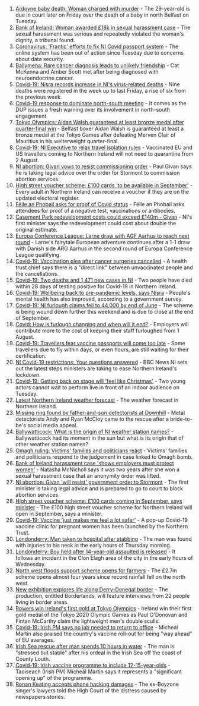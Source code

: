 1. [Ardoyne baby death: Woman charged with murder](https://www.bbc.co.uk/news/uk-northern-ireland-58022828) - The 29-year-old is due in court later on Friday over the death of a baby in north Belfast on Tuesday.
2. [Bank of Ireland: Woman awarded £18k in sexual harassment case](https://www.bbc.co.uk/news/uk-northern-ireland-58010751) - The sexual harassment was serious and repeatedly violated the woman's dignity, a tribunal found.
3. [Coronavirus: 'Frantic' efforts to fix NI Covid passport system](https://www.bbc.co.uk/news/uk-northern-ireland-58024225) - The online system has been out of action since Tuesday due to concerns about data security.
4. [Ballymena: Rare cancer diagnosis leads to unlikely friendship](https://www.bbc.co.uk/news/uk-northern-ireland-58017631) - Cat McKenna and Amber Scott met after being diagnosed with neuroendocrine cancer.
5. [Covid-19: Nisra records increase in NI's virus-related deaths](https://www.bbc.co.uk/news/uk-northern-ireland-58026022) - Nine deaths were registered in the week up to last Friday, a rise of six from the previous week.
6. [Covid-19 response to dominate north-south meeting](https://www.bbc.co.uk/news/uk-northern-ireland-58020308) - It comes as the DUP issues a fresh warning over its involvement in north-south engagement.
7. [Tokyo Olympics: Aidan Walsh guaranteed at least bronze medal after quarter-final win](https://www.bbc.co.uk/sport/olympics/58022299) - Belfast boxer Aidan Walsh is guaranteed at least a bronze medal at the Tokyo Games after defeating Merven Clair of Mauritius in his welterweight quarter-final.
8. [Covid-19: NI Executive to relax travel isolation rules](https://www.bbc.co.uk/news/uk-northern-ireland-58004816) - Vaccinated EU and US travellers coming to Northern Ireland will not need to quarantine from 2 August.
9. [NI abortion: Givan vows to resist commissioning order](https://www.bbc.co.uk/news/uk-northern-ireland-58018850) - Paul Givan says he is taking legal advice over the order for Stormont to commission abortion services.
10. [High street voucher scheme: £100 cards 'to be available in September'](https://www.bbc.co.uk/news/uk-northern-ireland-58012540) - Every adult in Northern Ireland can receive a voucher if they are on the updated electoral register.
11. [Féile an Phobail asks for proof of Covid status](https://www.bbc.co.uk/news/uk-northern-ireland-58016151) - Féile an Phobail asks attendees for proof of a negative test, vaccinations or antibodies.
12. [Casement Park redevelopment costs could exceed £140m - Givan](https://www.bbc.co.uk/news/uk-northern-ireland-58005434) - NI's first minister says the redevelopment could cost about double the original estimate.
13. [Europa Conference League: Larne draw with AGF Aarhus to reach next round](https://www.bbc.co.uk/sport/football/57982963) - Larne's fairytale European adventure continues after a 1-1 draw with Danish side ARG Aarhus in the second round of Europa Conference League qualifying.
14. [Covid-19: Vaccination plea after cancer surgeries cancelled](https://www.bbc.co.uk/news/uk-northern-ireland-58009128) - A health trust chief says there is a "direct link" between unvaccinated people and the cancellations.
15. [Covid-19: Two deaths and 1,471 new cases in NI](https://www.bbc.co.uk/news/uk-northern-ireland-58012627) - Two people have died within 28 days of testing positive for Covid-19 in Northern Ireland.
16. [Covid-19: Wellbeing back to pre-pandemic levels, says Nisra](https://www.bbc.co.uk/news/uk-northern-ireland-58012623) - People's mental health has also improved, according to a government survey.
17. [Covid-19: NI furlough claims fell to 44,000 by end of June](https://www.bbc.co.uk/news/uk-northern-ireland-58009132) - The scheme is being wound down further this weekend and is due to close at the end of September.
18. [Covid: How is furlough changing and when will it end?](https://www.bbc.co.uk/news/explainers-52135342) - Employers will contribute more to the cost of keeping their staff furloughed from 1 August.
19. [Covid-19: Travellers fear vaccine passports will come too late](https://www.bbc.co.uk/news/uk-northern-ireland-57998569) - Some travellers due to fly within days, or even hours, are still waiting for their certification.
20. [NI Covid-19 restrictions: Your questions answered](https://www.bbc.co.uk/news/uk-northern-ireland-54117810) - BBC News NI sets out the latest steps ministers are taking to ease Northern Ireland's lockdown.
21. [Covid-19: Getting back on stage will 'feel like Christmas'](https://www.bbc.co.uk/news/uk-northern-ireland-57983830) - Two young actors cannot wait to perform live in front of an indoor audience on Tuesday.
22. [Latest Northern Ireland weather forecast](https://www.bbc.co.uk/news/uk-northern-ireland-26018439) - The weather forecast in Northern Ireland.
23. [Missing ring found by father-and-son detectorists at Downhill](https://www.bbc.co.uk/news/uk-northern-ireland-57975051) - Metal detectorists Andy and Ryan McCloy came to the rescue after a bride-to-be's social media appeal.
24. [Ballywatticock: What is the origin of NI weather station names?](https://www.bbc.co.uk/news/uk-northern-ireland-57914914) - Ballywatticock had its moment in the sun but what is its origin that of other weather station names?
25. [Omagh ruling: Victims' families and politicians react](https://www.bbc.co.uk/news/uk-northern-ireland-57940348) - Victims' families and politicians respond to the judgement in case linked to Omagh bomb.
26. [Bank of Ireland harassment case 'shows employers must protect women'](https://www.bbc.co.uk/news/uk-northern-ireland-58012546) - Natasha McNicholl says it was two years after she won a sexual harassment case that an anonymity order was lifted.
27. [NI abortion: Givan 'will resist' government order to Stormont](https://www.bbc.co.uk/news/uk-northern-ireland-58012543) - The first minister is taking legal advice and is prepared to go to court to block abortion services.
28. [High street voucher scheme: £100 cards coming in September, says minister](https://www.bbc.co.uk/news/uk-northern-ireland-58012541) - The £100 high street voucher scheme for Northern Ireland will open in September, says a minister.
29. [Covid-19: Vaccine 'just makes me feel a lot safer'](https://www.bbc.co.uk/news/uk-northern-ireland-58004367) - A pop-up Covid-19 vaccine clinic for pregnant women has been launched by the Northern Trust.
30. [Londonderry: Man taken to hospital after stabbing](https://www.bbc.co.uk/news/uk-northern-ireland-foyle-west-58010383) - The man was found with injuries to his neck in the early hours of Thursday morning.
31. [Londonderry: Boy held after 14-year-old assaulted is released](https://www.bbc.co.uk/news/uk-northern-ireland-foyle-west-58010382) - It follows an incident in the Clon Elagh area of the city in the early hours of Wednesday.
32. [North west floods support scheme opens for farmers](https://www.bbc.co.uk/news/uk-northern-ireland-foyle-west-57994970) - The £2.7m scheme opens almost four years since record rainfall fell on the north west.
33. [New exhibition explores life along Derry-Donegal border](https://www.bbc.co.uk/news/uk-northern-ireland-foyle-west-57885075) - The production, entitled Borderlands, will feature interviews from 22 people living in border areas.
34. [Rowers win Ireland's first gold at Tokyo Olympics](https://www.bbc.co.uk/sport/olympics/58007573) - Ireland win their first gold medal of the Tokyo 2020 Olympic Games as Paul O'Donovan and Fintan McCarthy claim the lightweight men's double sculls.
35. [Covid-19: Irish PM says no jab needed to return to office](https://www.bbc.co.uk/news/world-europe-58012631) - Micheál Martin also praised the country's vaccine roll-out for being "way ahead" of EU averages.
36. [Irish Sea rescue after man spends 10 hours in water](https://www.bbc.co.uk/news/world-europe-57984521) - The man is "stressed but stable" after his ordeal in the Irish Sea off the coast of County Louth.
37. [Covid-19: Irish vaccine programme to include 12-15-year-olds](https://www.bbc.co.uk/news/world-europe-57984314) - Taoiseach (Irish PM) Micheál Martin says it represents a "significant opening up" of the programme.
38. [Ronan Keating accepts phone hacking damages](https://www.bbc.co.uk/news/entertainment-arts-57967494) - The ex-Boyzone singer's lawyers told the High Court of the distress caused by newspapers stories.
